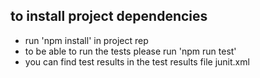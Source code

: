 ## to install project dependencies 
- run 'npm install' in project rep
- to be able to run the tests please run 'npm run test'
- you can find test results in the test results file junit.xml